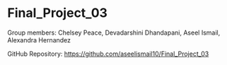 # Final_Project_03
Group members: Chelsey Peace, Devadarshini Dhandapani, Aseel Ismail, Alexandra Hernandez

GitHub Repository: https://github.com/aseelismail10/Final_Project_03
